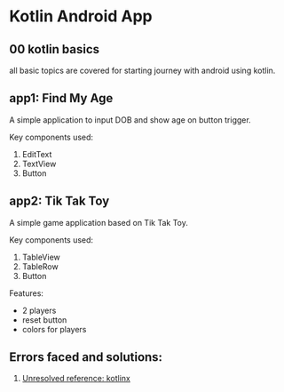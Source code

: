 # Kotlin Android App  

## 00 kotlin basics

all basic topics are covered for starting journey with android using kotlin.

## app1: Find My Age

A simple application to input DOB and show age on button trigger.  

Key components used:  
 1. EditText
 2. TextView
 3. Button

## app2: Tik Tak Toy

A simple game application based on Tik Tak Toy.  

Key components used:  
 1. TableView
 2. TableRow
 3. Button  

Features:  
 - 2 players
 - reset button
 - colors for players


## Errors faced and solutions:

 1. [Unresolved reference: kotlinx](https://stackoverflow.com/questions/34169562/unresolved-reference-kotlinx)
